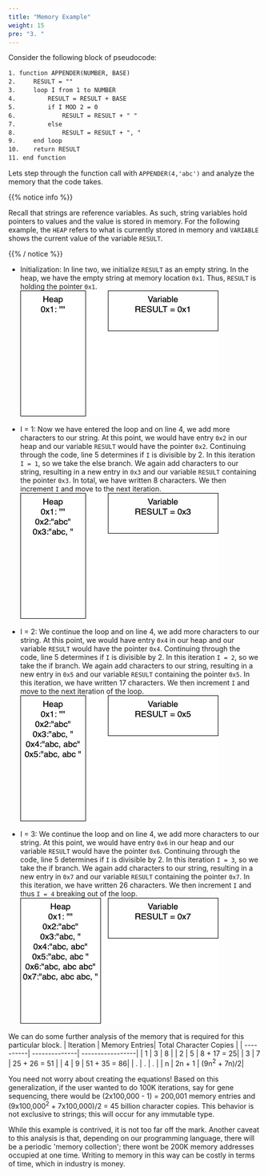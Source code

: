 ```yaml
---
title: "Memory Example"
weight: 15
pre: "3. "
---
```

Consider the following block of pseudocode: 

```tex
1. function APPENDER(NUMBER, BASE)
2.     RESULT = ""
3.     loop I from 1 to NUMBER
4.         RESULT = RESULT + BASE
5.         if I MOD 2 = 0
6.             RESULT = RESULT + " "
7.         else
8.             RESULT = RESULT + ", " 
9.     end loop
10.    return RESULT
11. end function
```
Lets step through the function call with `APPENDER(4,'abc')` and analyze the memory that the code takes. 

{{% notice info %}}

Recall that strings are reference variables. As such, string variables hold pointers to values and the value is stored in memory. For the following example, the `HEAP` refers to what is currently stored in memory and `VARIABLE` shows the current value of the variable `RESULT`.

{{% / notice %}}


- Initialization: In line two, we initialize `RESULT` as an empty string. In the heap, we have the empty string at memory location `0x1`. Thus, `RESULT` is holding the pointer `0x1`.
![Initialize](/images/1/1mem_map1.png)

- I = 1: Now we have entered the loop and on line 4, we add more characters to our string. At this point, we would have entry `0x2` in our heap and our variable `RESULT` would have the pointer `0x2`. Continuing through the code, line 5 determines if `I` is divisible by 2. In this iteration `I = 1`, so we take the else branch. We again add characters to our string, resulting in a new entry in `0x3` and our variable `RESULT` containing the pointer `0x3`. In total, we have written 8 characters. We then increment `I` and move to the next iteration. 
![After 1st loop](/images/1/1mem_map3.png)

- I = 2: We continue the loop and on line 4, we add more characters to our string. At this point, we would have entry `0x4` in our heap and our variable `RESULT` would have the pointer `0x4`. Continuing through the code, line 5 determines if `I` is divisible by 2. In this iteration `I = 2`, so we take the if branch. We again add characters to our string, resulting in a new entry in `0x5` and our variable `RESULT` containing the pointer `0x5`. In this iteration, we have written 17 characters. We then increment `I` and move to the next iteration of the loop.
![After 2nd loop](/images/1/1mem_map5.png)

- I = 3: We continue the loop and on line 4, we add more characters to our string. At this point, we would have entry `0x6` in our heap and our variable `RESULT` would have the pointer `0x6`. Continuing through the code, line 5 determines if `I` is divisible by 2. In this iteration `I = 3`, so we take the if branch. We again add characters to our string, resulting in a new entry in `0x7` and our variable `RESULT` containing the pointer `0x7`. In this iteration, we have written 26 characters. We then increment `I` and thus `I = 4` breaking out of the loop. 
![After 3rd loop](/images/1/1mem_map7.png)

We can do some further analysis of the memory that is required for this particular block. 
| Iteration | Memory Entries| Total Character Copies |
| ----------| --------------| -----------------|
| 1 | 3 | 8 |
| 2 | 5 | 8 + 17 = 25|
| 3 | 7 | 25 + 26 = 51 |
| 4 | 9 | 51 + 35 = 86|
| . | . | . |
| n | 2n + 1 | (9n<sup>2</sup> + 7n)/2|

You need not worry about creating the equations! Based on this generalization, if the user wanted to do 100K iterations, say for gene sequencing, there would be (2x100,000 - 1) = 200,001 memory entries and (9x100,000<sup>2</sup> + 7x100,000)/2 = 45 billion character copies. This behavior is not exclusive to strings; this will occur for any immutable type. 

While this example is contrived, it is not too far off the mark. Another caveat to this analysis is that, depending on our programming language, there will be a periodic 'memory collection'; there wont be 200K memory addresses occupied at one time. Writing to memory in this way can be costly in terms of time, which in industry is money. 


